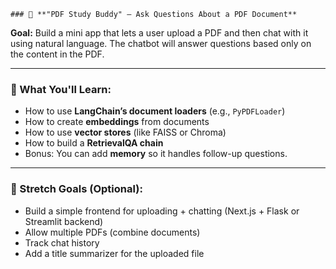     ### 🧠 **"PDF Study Buddy" – Ask Questions About a PDF Document**

**Goal:** Build a mini app that lets a user upload a PDF and then chat with it using natural language. The chatbot will answer questions based only on the content in the PDF.

---

### 🔧 What You'll Learn:

- How to use **LangChain’s document loaders** (e.g., `PyPDFLoader`)
- How to create **embeddings** from documents
- How to use **vector stores** (like FAISS or Chroma)
- How to build a **RetrievalQA chain**
- Bonus: You can add **memory** so it handles follow-up questions.

---

### 🚀 Stretch Goals (Optional):

- Build a simple frontend for uploading + chatting (Next.js + Flask or Streamlit backend)
- Allow multiple PDFs (combine documents)
- Track chat history
- Add a title summarizer for the uploaded file
